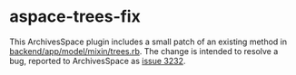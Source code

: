 # aspace-trees-fix

This ArchivesSpace plugin includes a small patch of an existing method in 
[backend/app/model/mixin/trees.rb](https://github.com/archivesspace/archivesspace/blob/master/backend/app/model/mixins/trees.rb). The change is intended to resolve a bug,
reported to ArchivesSpace as [issue 3232](https://github.com/archivesspace/archivesspace/issues/3232).
